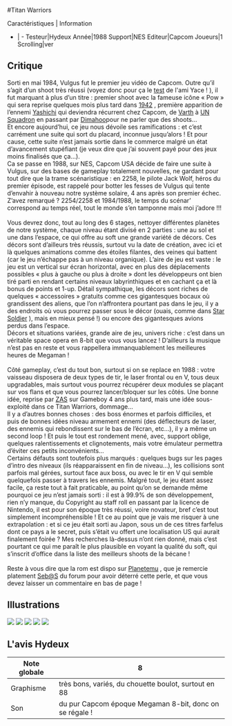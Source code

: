 #Titan Warriors

Caractéristiques | Information
- | -
Testeur|Hydeux
Année|1988
Support|NES
Editeur|Capcom
Joueurs|1
Scrolling|ver

## Critique
Sorti en mai 1984, Vulgus fut le premier jeu vidéo de Capcom. Outre qu’il s’agit d’un shoot très réussi (voyez donc pour ça le  <a href="index.php?page=fiche&id=1019">test</a> de l'ami Yace ! ), il fut marquant à plus d’un titre : premier shoot avec la fameuse icône « Pow » qui sera reprise quelques mois plus tard dans <a href="index.php?page=fiche&id=4">1942</a> , première apparition de l’ennemi  <a href="http://www.capcom-unity.com/capcommunist/blog/2008/07/17/a_forgotten_powerup_the_yashichi">Yashichi</a>  qui deviendra récurrent chez Capcom, de <a href="index.php?page=fiche&id=55">Varth</a> à <a href="index.php?page=fiche&id=183">UN Squadron</a> en passant par <a href="index.php?page=fiche&id=252">Dimahoo</a>pour ne parler que des shoots…<br/>Et encore aujourd’hui, ce jeu nous dévoile ses ramifications : et c’est carrément une suite qui sort du placard, inconnue jusqu’alors ! Et pour cause, cette suite n’est jamais sortie dans le commerce malgré un état d’avancement stupéfiant (je veux dire que j’ai souvent payé pour des jeux moins finalisés que ça…).<br/>Ca se passe en 1988, sur NES, Capcom USA décide de faire une suite à Vulgus, sur des bases de gameplay totalement nouvelles, ne gardant pour tout dire que la trame scénaristique : en 2258, le pilote Jack Wolf, héros du premier épisode, est rappelé pour botter les fesses de Vulgus qui tente d’envahir à nouveau notre système solaire, 4 ans après son premier échec. Z’avez remarqué ? 2254/2258 et 1984/1988, le temps du scénar’ correspond au temps réel, tout le monde s’en tamponne mais moi j’adore !!!<br/><br/>Vous devrez donc, tout au long des 6 stages, nettoyer différentes planètes de notre système, chaque niveau étant divisé en 2 parties : une au sol et une dans l’espace, ce qui offre au soft une grande variété de décors. Ces décors sont d’ailleurs très réussis, surtout vu la date de création, avec ici et là quelques animations comme des étoiles filantes, des veines qui battent (car le jeu n’échappe pas à un niveau organique). L’aire de jeu est vaste : le jeu est un vertical sur écran horizontal, avec en plus des déplacements possibles « plus à gauche ou plus à droite » dont les développeurs ont bien tiré parti en rendant certains niveaux labyrinthiques et en cachant ça et là bonus de points et 1-up. Détail sympathique, les décors sont riches de quelques « accessoires » gratuits comme ces gigantesques bocaux où grandissent des aliens, que l’on n’affrontera pourtant pas dans le jeu, il y a des endroits où vous pourrez passer sous le décor (ouais, comme dans <a href="index.php?page=fiche&id=421">Star Soldier</a> ), mais en mieux pensé !) ou encore des gigantesques avions perdus dans l’espace.<br/>Décors et situations variées, grande aire de jeu, univers riche : c’est dans un véritable space opera en 8-bit que vous vous lancez ! D’ailleurs la musique n’est pas en reste et vous rappellera immanquablement les meilleures heures de Megaman !<br/><br/>Côté gameplay, c’est du tout bon, surtout si on se replace en 1988 : votre vaisseau disposera de deux types de tir, le laser frontal ou en V, tous deux upgradables, mais surtout vous pourrez récupérer deux modules se plaçant sur vos flans et que vous pourrez lancer/bloquer sur les côtés. Une bonne idée, reprise par <a href="index.php?page=fiche&id=824">ZAS</a>  sur Gameboy 4 ans plus tard, mais une idée sous-exploité dans ce Titan Warriors, dommage…<br/>Il y a d’autres bonnes choses : des boss énormes et parfois difficiles, et puis de bonnes idées niveau armement ennemi (des déflecteurs de laser, des ennemis qui rebondissent sur le bas de l’écran, etc…), il y a même un second loop ! Et puis le tout est rondement mené, avec, support oblige, quelques ralentissements et clignotements, mais votre émulateur permettra d’éviter ces petits inconvénients…<br/>Certains défauts sont toutefois plus marqués : quelques bugs sur les pages d’intro des niveaux (ils réapparaissent en fin de niveau…), les collisions sont parfois mal gérées, surtout face aux boss, ou avec le tir en V qui semble quelquefois passer à travers les ennemis. Malgré tout, le jeu étant assez facile, ça reste tout à fait praticable, au point qu’on se demande même pourquoi ce jeu n’est jamais sorti : il est à 99.9% de son développement, rien n’y manque, du Copyright au staff roll en passant par la licence de Nintendo, il est pour son époque très réussi, voire novateur, bref c’est tout simplement incompréhensible ! Et ce au point que je vais me risquer à une extrapolation : et si ce jeu était sorti au Japon, sous un de ces titres farfelus dont ce pays a le secret, puis s’était vu offert une localisation US qui aurait finalement foirée ? Mes recherches là-dessus n’ont rien donné, mais c’est pourtant ce qui me paraît le plus plausible en voyant la qualité du soft, qui s’inscrit d’office dans la liste des meilleurs shoots de la bécane !<br/><br/>Reste à vous dire que la rom est dispo sur  <a href="http://www.planetemu.net/index.php?section=roms&dat=715&action=showrom&id=981783">Planetemu</a> , que je remercie platement <a href="http://www.counterstrike-source-skins.info/SHMUP.4.EVER.-.The.Bydo.RaDio/index.html">Seb@S</a> du forum pour avoir déterré cette perle, et que vous devez laisser un commentaire en bas de page !<br/>

## Illustrations
![](http://www.shmup.com/images/thumbs/img_fiche_1_1272.jpg)
![](http://www.shmup.com/images/thumbs/img_fiche_2_1272.jpg)
![](http://www.shmup.com/images/thumbs/img_fiche_3_1272.jpg)
![](http://www.shmup.com/images/thumbs/img_fiche_4_1272.jpg)
![](http://www.shmup.com/images/thumbs/img_fiche_5_1272.jpg)

## L'avis Hydeux
Note globale|8
-|-
Graphisme|très bons, variés, du chouette boulot, surtout en 88
Son|du pur Capcom époque Megaman 8-bit, donc on se régale ! 
